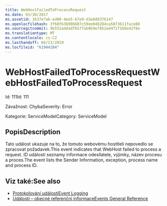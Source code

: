 ```yaml
---
title: WebHostFailedToProcessRequest
ms.date: 03/30/2017
ms.assetid: 1637e7ab-ed00-4ee5-b7e9-d3e8d8376147
ms.openlocfilehash: 3f60f636996607c59ee048284ca5073611face88
ms.sourcegitcommit: 9b552addadfb57fab0b9e7852ed4f1f1b8a42f8e
ms.translationtype: MT
ms.contentlocale: cs-CZ
ms.lasthandoff: 04/23/2019
ms.locfileid: "61944284"
---
```

# <a name="webhostfailedtoprocessrequest"></a><span data-ttu-id="5a147-102">WebHostFailedToProcessRequest</span><span class="sxs-lookup"><span data-stu-id="5a147-102">WebHostFailedToProcessRequest</span></span>
<span data-ttu-id="5a147-103">Id: 111</span><span class="sxs-lookup"><span data-stu-id="5a147-103">Id: 111</span></span>  
  
 <span data-ttu-id="5a147-104">Závažnost: Chyba</span><span class="sxs-lookup"><span data-stu-id="5a147-104">Severity: Error</span></span>  
  
 <span data-ttu-id="5a147-105">Kategorie: ServiceModel</span><span class="sxs-lookup"><span data-stu-id="5a147-105">Category: ServiceModel</span></span>  
  
## <a name="description"></a><span data-ttu-id="5a147-106">Popis</span><span class="sxs-lookup"><span data-stu-id="5a147-106">Description</span></span>  
 <span data-ttu-id="5a147-107">Tato událost ukazuje na to, že tomuto webovému hostiteli nepovedlo se zpracovat požadavek.</span><span class="sxs-lookup"><span data-stu-id="5a147-107">This event indicates that WebHost failed to process a request.</span></span> <span data-ttu-id="5a147-108">ID události seznamy informace odesílatele, výjimky, název procesu a proces.</span><span class="sxs-lookup"><span data-stu-id="5a147-108">The event lists the Sender Information, exception, process name and process ID.</span></span>  
  
## <a name="see-also"></a><span data-ttu-id="5a147-109">Viz také:</span><span class="sxs-lookup"><span data-stu-id="5a147-109">See also</span></span>

- [<span data-ttu-id="5a147-110">Protokolování událostí</span><span class="sxs-lookup"><span data-stu-id="5a147-110">Event Logging</span></span>](../../../../../docs/framework/wcf/diagnostics/event-logging/index.md)
- [<span data-ttu-id="5a147-111">Události – obecné referenční informace</span><span class="sxs-lookup"><span data-stu-id="5a147-111">Events General Reference</span></span>](../../../../../docs/framework/wcf/diagnostics/event-logging/events-general-reference.md)
